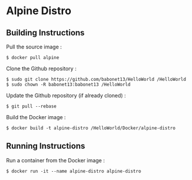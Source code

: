 # Alpine Distro

Building Instructions
-
Pull the source image :
<pre><code>$ docker pull alpine</code></pre>

Clone the Github repository :
<pre><code>$ sudo git clone https://github.com/babonet13/HelloWorld /HelloWorld
$ sudo chown -R babonet13:babonet13 /HelloWorld</code></pre>

Update the Github repository (if already cloned) :
<pre><code>$ git pull --rebase</code></pre>

Build the Docker image :
<pre><code>$ docker build -t alpine-distro /HelloWorld/Docker/alpine-distro</code></pre>

Running Instructions
-
Run a container from the Docker image :
<pre><code>$ docker run -it --name alpine-distro alpine-distro</code></pre>
